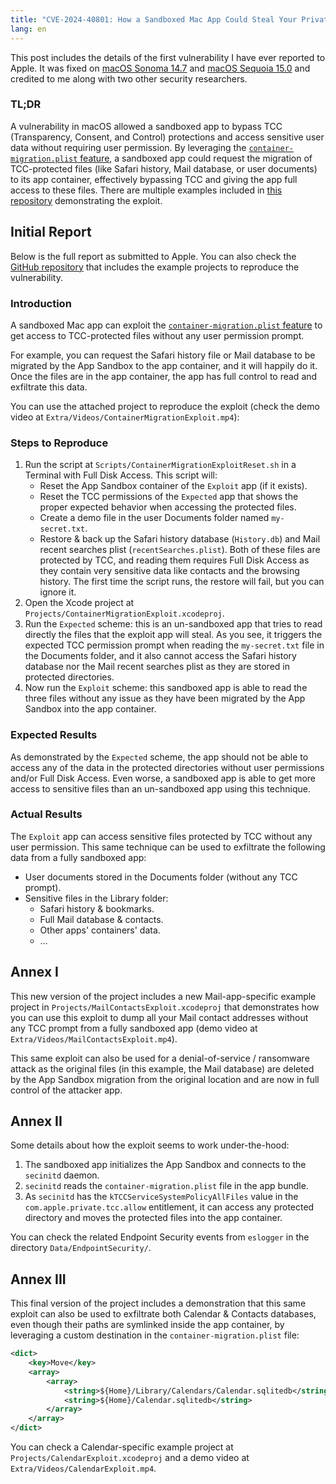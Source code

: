 ```yaml
---
title: "CVE-2024-40801: How a Sandboxed Mac App Could Steal Your Private Data Bypassing TCC Protections"
lang: en
---
```


This post includes the details of the first vulnerability I have ever reported to Apple. It was fixed on [macOS Sonoma 14.7](https://support.apple.com/en-us/121247) and [macOS Sequoia 15.0](https://support.apple.com/en-us/121238) and credited to me along with two other security researchers.

### TL;DR

A vulnerability in macOS allowed a sandboxed app to bypass TCC (Transparency, Consent, and Control) protections and access sensitive user data without requiring user permission. By leveraging the [`container-migration.plist` feature](https://developer.apple.com/documentation/security/app_sandbox/migrating_your_app_s_files_to_its_app_sandbox_container#4098974), a sandboxed app could request the migration of TCC-protected files (like Safari history, Mail database, or user documents) to its app container, effectively bypassing TCC and giving the app full access to these files. There are multiple examples included in [this repository](https://github.com/pvieito/ContainerMigrationExploit) demonstrating the exploit.

## Initial Report

Below is the full report as submitted to Apple. You can also check the [GitHub repository](https://github.com/pvieito/ContainerMigrationExploit) that includes the example projects to reproduce the vulnerability.

### Introduction

A sandboxed Mac app can exploit the [`container-migration.plist` feature](https://developer.apple.com/documentation/security/app_sandbox/migrating_your_app_s_files_to_its_app_sandbox_container#4098974) to get access to TCC-protected files without any user permission prompt.

For example, you can request the Safari history file or Mail database to be migrated by the App Sandbox to the app container, and it will happily do it. Once the files are in the app container, the app has full control to read and exfiltrate this data.

You can use the attached project to reproduce the exploit (check the demo video at `Extra/Videos/ContainerMigrationExploit.mp4`):

### Steps to Reproduce

1. Run the script at `Scripts/ContainerMigrationExploitReset.sh` in a Terminal with Full Disk Access. This script will:
   - Reset the App Sandbox container of the `Exploit` app (if it exists).
   - Reset the TCC permissions of the `Expected` app that shows the proper expected behavior when accessing the protected files.
   - Create a demo file in the user Documents folder named `my-secret.txt`.
   - Restore & back up the Safari history database (`History.db`) and Mail recent searches plist (`recentSearches.plist`). Both of these files are protected by TCC, and reading them requires Full Disk Access as they contain very sensitive data like contacts and the browsing history. The first time the script runs, the restore will fail, but you can ignore it.
2. Open the Xcode project at `Projects/ContainerMigrationExploit.xcodeproj`.
3. Run the `Expected` scheme: this is an un-sandboxed app that tries to read directly the files that the exploit app will steal. As you see, it triggers the expected TCC permission prompt when reading the `my-secret.txt` file in the Documents folder, and it also cannot access the Safari history database nor the Mail recent searches plist as they are stored in protected directories.
4. Now run the `Exploit` scheme: this sandboxed app is able to read the three files without any issue as they have been migrated by the App Sandbox into the app container.

### Expected Results

As demonstrated by the `Expected` scheme, the app should not be able to access any of the data in the protected directories without user permissions and/or Full Disk Access. Even worse, a sandboxed app is able to get more access to sensitive files than an un-sandboxed app using this technique.

### Actual Results

The `Exploit` app can access sensitive files protected by TCC without any user permission. This same technique can be used to exfiltrate the following data from a fully sandboxed app:
- User documents stored in the Documents folder (without any TCC prompt).
- Sensitive files in the Library folder:
  - Safari history & bookmarks.
  - Full Mail database & contacts.
  - Other apps' containers' data.
  - …

## Annex I

This new version of the project includes a new Mail-app-specific example project in `Projects/MailContactsExploit.xcodeproj` that demonstrates how you can use this exploit to dump all your Mail contact addresses without any TCC prompt from a fully sandboxed app (demo video at `Extra/Videos/MailContactsExploit.mp4`).

This same exploit can also be used for a denial-of-service / ransomware attack as the original files (in this example, the Mail database) are deleted by the App Sandbox migration from the original location and are now in full control of the attacker app.

## Annex II

Some details about how the exploit seems to work under-the-hood:
1. The sandboxed app initializes the App Sandbox and connects to the `secinitd` daemon.
2. `secinitd` reads the `container-migration.plist` file in the app bundle.
3. As `secinitd` has the `kTCCServiceSystemPolicyAllFiles` value in the `com.apple.private.tcc.allow` entitlement, it can access any protected directory and moves the protected files into the app container.

You can check the related Endpoint Security events from `eslogger` in the directory `Data/EndpointSecurity/`.

## Annex III

This final version of the project includes a demonstration that this same exploit can also be used to exfiltrate both Calendar & Contacts databases, even though their paths are symlinked inside the app container, by leveraging a custom destination in the `container-migration.plist` file:

```xml
<dict>
    <key>Move</key>
    <array>
        <array>
            <string>${Home}/Library/Calendars/Calendar.sqlitedb</string>
            <string>${Home}/Calendar.sqlitedb</string>
        </array>
    </array>
</dict>
```

You can check a Calendar-specific example project at `Projects/CalendarExploit.xcodeproj` and a demo video at `Extra/Videos/CalendarExploit.mp4`.
